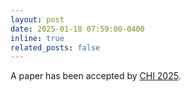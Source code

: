 ```yaml
---
layout: post
date: 2025-01-18 07:59:00-0400
inline: true
related_posts: false
---
```


A paper has been accepted by [CHI 2025](https://chi2025.acm.org).

